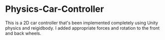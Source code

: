 # Physics-Car-Controller

This is a 2D car controller that's been implemented completely using Unity physics and reigidbody. I added appropriate forces and rotation to the front and back wheels. 
